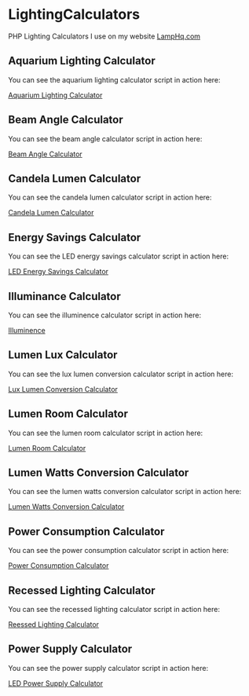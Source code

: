 # LightingCalculators
PHP Lighting Calculators I use on my website [LampHq.com](https://lamphq.com)

## Aquarium Lighting Calculator

You can see the aquarium lighting calculator script in action here:

[Aquarium Lighting Calculator](https://lamphq.com/aquarium-lighting-calculator/)


## Beam Angle Calculator

You can see the beam angle calculator script in action here:

[Beam Angle Calculator](https://lamphq.com/beam-angle/)

## Candela Lumen Calculator

You can see the candela lumen calculator script in action here:

[Candela Lumen Calculator](https://lamphq.com/beam-angle/)

## Energy Savings Calculator

You can see the LED energy savings calculator script in action here:

[LED Energy Savings Calculator](https://lamphq.com/led-savings-calculator//)

## Illuminance Calculator

You can see the illuminence calculator script in action here:

[Illuminence](https://lamphq.com/illuminance-calculator/)

## Lumen Lux Calculator

You can see the lux lumen conversion calculator script in action here:

[Lux Lumen Conversion Calculator](https://lamphq.com/lux-lumens-conversion/)

## Lumen Room Calculator

You can see the lumen room calculator script in action here:

[Lumen Room Calculator](https://lamphq.com/lumen-calculator/)

## Lumen Watts Conversion Calculator

You can see the lumen watts conversion calculator script in action here:

[Lumen Watts Conversion Calculator](https://lamphq.com/lumen-watt-conversion/)

## Power Consumption Calculator

You can see the power consumption calculator script in action here:

[Power Consumption Calculator](https://lamphq.com/power-consumption-calculator/)

## Recessed Lighting Calculator

You can see the recessed lighting calculator script in action here:

[Reessed Lighting Calculator](https://lamphq.com/recessed-lighting-calculator/)

## Power Supply Calculator

You can see the power supply calculator script in action here:

[LED Power Supply Calculator](https://lamphq.com/led-power-supply-guide/)